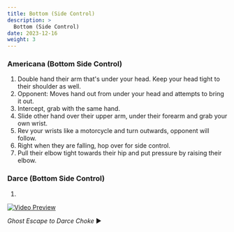 ```yaml
---
title: Bottom (Side Control)
description: >
  Bottom (Side Control)
date: 2023-12-16
weight: 3
---
```


### Americana (Bottom Side Control)

1. Double hand their arm that's under your head. Keep your head tight to their shoulder as well.
1. Opponent: Moves hand out from under your head and attempts to bring it out.
1. Intercept, grab with the same hand.
1. Slide other hand over their upper arm, under their forearm and grab your own wrist.
1. Rev your wrists like a motorcycle and turn outwards, opponent will follow.
1. Right when they are falling, hop over for side control.
1. Pull their elbow tight towards their hip and put pressure by raising their elbow.

### Darce (Bottom Side Control)

1. 

[![Video Preview](http://i3.ytimg.com/vi/B9B-lIEof8o/hqdefault.jpg)](https://www.youtube.com/watch?v=B9B-lIEof8o)

*Ghost Escape to Darce Choke* ▶️
